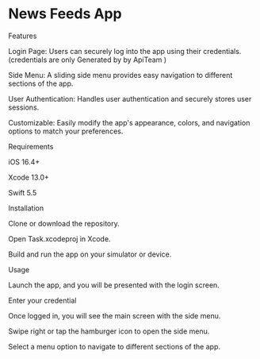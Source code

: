 # News Feeds App

Features

Login Page: Users can securely log into the app using their credentials.(credentials are only Generated by by ApiTeam )

Side Menu: A sliding side menu provides easy navigation to different sections of the app.

User Authentication: Handles user authentication and securely stores user sessions.

Customizable: Easily modify the app's appearance, colors, and navigation options to match your preferences.

Requirements

iOS 16.4+

Xcode 13.0+

Swift 5.5

Installation

Clone or download the repository.

Open Task.xcodeproj in Xcode.

Build and run the app on your simulator or device.

Usage

Launch the app, and you will be presented with the login screen.

Enter your credential

Once logged in, you will see the main screen with the side menu.

Swipe right or tap the hamburger icon to open the side menu.

Select a menu option to navigate to different sections of the app.
